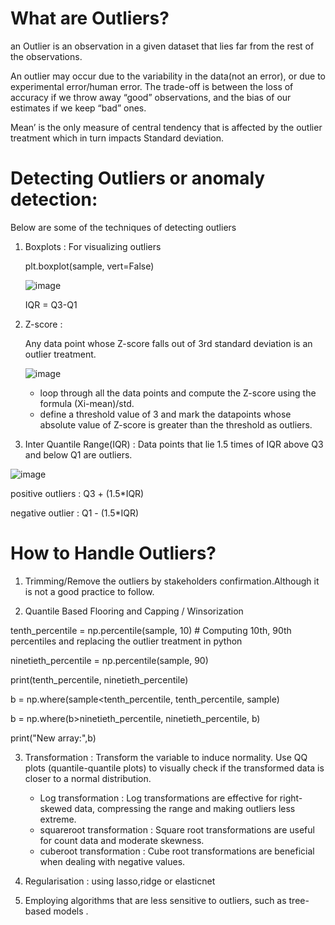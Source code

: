 # What are Outliers?

an Outlier is an observation in a given dataset that lies far from the rest of the observations. 

An outlier may occur due to the variability in the data(not an error), or due to experimental error/human error. The trade-off is between the loss of accuracy if we throw away “good” observations, and the bias of our estimates if we keep “bad” ones.

Mean’ is the only measure of central tendency that is affected by the outlier treatment which in turn impacts Standard deviation.

# Detecting Outliers or anomaly detection:

Below are some of the techniques of detecting outliers

1. Boxplots : For visualizing outliers
   
   plt.boxplot(sample, vert=False)
   
   ![image](https://github.com/user-attachments/assets/0d404254-913d-468d-b211-046c05cac83c)


   IQR = Q3-Q1
   
2. Z-score :

   Any data point whose Z-score falls out of 3rd standard deviation is an outlier treatment.

   ![image](https://github.com/user-attachments/assets/34851566-9cbf-4315-bda7-f664c27f6847)


   - loop through all the data points and compute the Z-score using the formula (Xi-mean)/std.
   - define a threshold value of 3 and mark the datapoints whose absolute value of Z-score is greater than the threshold as outliers.
     
3. Inter Quantile Range(IQR) : Data points that lie 1.5 times of IQR above Q3 and below Q1 are outliers.

  ![image](https://github.com/user-attachments/assets/8a48d9a4-286b-48f7-a591-143e41e97354)


   positive outliers : Q3 + (1.5*IQR)

   negative outlier : Q1 - (1.5*IQR)


# How to Handle Outliers?

1. Trimming/Remove the outliers by stakeholders confirmation.Although it is not a good practice to follow.
 
2. Quantile Based Flooring and Capping /  Winsorization
  
tenth_percentile = np.percentile(sample, 10)  # Computing 10th, 90th percentiles and replacing the outlier treatment in python

ninetieth_percentile = np.percentile(sample, 90) 

print(tenth_percentile, ninetieth_percentile)

b = np.where(sample<tenth_percentile, tenth_percentile, sample)

b = np.where(b>ninetieth_percentile, ninetieth_percentile, b)

print("New array:",b)

3. Transformation : Transform the variable to induce normality. Use QQ plots (quantile-quantile plots) to visually check if the transformed data is closer to a normal distribution.
   - Log transformation : Log transformations are effective for right-skewed data, compressing the range and making outliers less extreme. 
   - squareroot transformation : Square root transformations are useful for count data and moderate skewness. 
   - cuberoot transformation : Cube root transformations are beneficial when dealing with negative values.

4. Regularisation : using lasso,ridge or elasticnet

5. Employing algorithms that are less sensitive to outliers, such as tree-based models .
